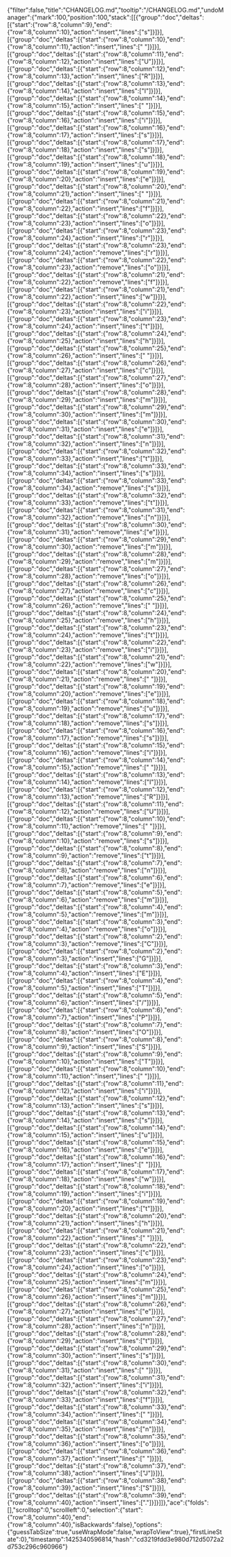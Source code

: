 {"filter":false,"title":"CHANGELOG.md","tooltip":"/CHANGELOG.md","undoManager":{"mark":100,"position":100,"stack":[[{"group":"doc","deltas":[{"start":{"row":8,"column":9},"end":{"row":8,"column":10},"action":"insert","lines":["s"]}]}],[{"group":"doc","deltas":[{"start":{"row":8,"column":10},"end":{"row":8,"column":11},"action":"insert","lines":[" "]}]}],[{"group":"doc","deltas":[{"start":{"row":8,"column":11},"end":{"row":8,"column":12},"action":"insert","lines":["U"]}]}],[{"group":"doc","deltas":[{"start":{"row":8,"column":12},"end":{"row":8,"column":13},"action":"insert","lines":["R"]}]}],[{"group":"doc","deltas":[{"start":{"row":8,"column":13},"end":{"row":8,"column":14},"action":"insert","lines":["I"]}]}],[{"group":"doc","deltas":[{"start":{"row":8,"column":14},"end":{"row":8,"column":15},"action":"insert","lines":[" "]}]}],[{"group":"doc","deltas":[{"start":{"row":8,"column":15},"end":{"row":8,"column":16},"action":"insert","lines":["i"]}]}],[{"group":"doc","deltas":[{"start":{"row":8,"column":16},"end":{"row":8,"column":17},"action":"insert","lines":["s"]}]}],[{"group":"doc","deltas":[{"start":{"row":8,"column":17},"end":{"row":8,"column":18},"action":"insert","lines":["s"]}]}],[{"group":"doc","deltas":[{"start":{"row":8,"column":18},"end":{"row":8,"column":19},"action":"insert","lines":["u"]}]}],[{"group":"doc","deltas":[{"start":{"row":8,"column":19},"end":{"row":8,"column":20},"action":"insert","lines":["e"]}]}],[{"group":"doc","deltas":[{"start":{"row":8,"column":20},"end":{"row":8,"column":21},"action":"insert","lines":[" "]}]}],[{"group":"doc","deltas":[{"start":{"row":8,"column":21},"end":{"row":8,"column":22},"action":"insert","lines":["f"]}]}],[{"group":"doc","deltas":[{"start":{"row":8,"column":22},"end":{"row":8,"column":23},"action":"insert","lines":["o"]}]}],[{"group":"doc","deltas":[{"start":{"row":8,"column":23},"end":{"row":8,"column":24},"action":"insert","lines":["r"]}]}],[{"group":"doc","deltas":[{"start":{"row":8,"column":23},"end":{"row":8,"column":24},"action":"remove","lines":["r"]}]}],[{"group":"doc","deltas":[{"start":{"row":8,"column":22},"end":{"row":8,"column":23},"action":"remove","lines":["o"]}]}],[{"group":"doc","deltas":[{"start":{"row":8,"column":21},"end":{"row":8,"column":22},"action":"remove","lines":["f"]}]}],[{"group":"doc","deltas":[{"start":{"row":8,"column":21},"end":{"row":8,"column":22},"action":"insert","lines":["w"]}]}],[{"group":"doc","deltas":[{"start":{"row":8,"column":22},"end":{"row":8,"column":23},"action":"insert","lines":["i"]}]}],[{"group":"doc","deltas":[{"start":{"row":8,"column":23},"end":{"row":8,"column":24},"action":"insert","lines":["t"]}]}],[{"group":"doc","deltas":[{"start":{"row":8,"column":24},"end":{"row":8,"column":25},"action":"insert","lines":["h"]}]}],[{"group":"doc","deltas":[{"start":{"row":8,"column":25},"end":{"row":8,"column":26},"action":"insert","lines":[" "]}]}],[{"group":"doc","deltas":[{"start":{"row":8,"column":26},"end":{"row":8,"column":27},"action":"insert","lines":["c"]}]}],[{"group":"doc","deltas":[{"start":{"row":8,"column":27},"end":{"row":8,"column":28},"action":"insert","lines":["o"]}]}],[{"group":"doc","deltas":[{"start":{"row":8,"column":28},"end":{"row":8,"column":29},"action":"insert","lines":["m"]}]}],[{"group":"doc","deltas":[{"start":{"row":8,"column":29},"end":{"row":8,"column":30},"action":"insert","lines":["m"]}]}],[{"group":"doc","deltas":[{"start":{"row":8,"column":30},"end":{"row":8,"column":31},"action":"insert","lines":["e"]}]}],[{"group":"doc","deltas":[{"start":{"row":8,"column":31},"end":{"row":8,"column":32},"action":"insert","lines":["n"]}]}],[{"group":"doc","deltas":[{"start":{"row":8,"column":32},"end":{"row":8,"column":33},"action":"insert","lines":["t"]}]}],[{"group":"doc","deltas":[{"start":{"row":8,"column":33},"end":{"row":8,"column":34},"action":"insert","lines":["s"]}]}],[{"group":"doc","deltas":[{"start":{"row":8,"column":33},"end":{"row":8,"column":34},"action":"remove","lines":["s"]}]}],[{"group":"doc","deltas":[{"start":{"row":8,"column":32},"end":{"row":8,"column":33},"action":"remove","lines":["t"]}]}],[{"group":"doc","deltas":[{"start":{"row":8,"column":31},"end":{"row":8,"column":32},"action":"remove","lines":["n"]}]}],[{"group":"doc","deltas":[{"start":{"row":8,"column":30},"end":{"row":8,"column":31},"action":"remove","lines":["e"]}]}],[{"group":"doc","deltas":[{"start":{"row":8,"column":29},"end":{"row":8,"column":30},"action":"remove","lines":["m"]}]}],[{"group":"doc","deltas":[{"start":{"row":8,"column":28},"end":{"row":8,"column":29},"action":"remove","lines":["m"]}]}],[{"group":"doc","deltas":[{"start":{"row":8,"column":27},"end":{"row":8,"column":28},"action":"remove","lines":["o"]}]}],[{"group":"doc","deltas":[{"start":{"row":8,"column":26},"end":{"row":8,"column":27},"action":"remove","lines":["c"]}]}],[{"group":"doc","deltas":[{"start":{"row":8,"column":25},"end":{"row":8,"column":26},"action":"remove","lines":[" "]}]}],[{"group":"doc","deltas":[{"start":{"row":8,"column":24},"end":{"row":8,"column":25},"action":"remove","lines":["h"]}]}],[{"group":"doc","deltas":[{"start":{"row":8,"column":23},"end":{"row":8,"column":24},"action":"remove","lines":["t"]}]}],[{"group":"doc","deltas":[{"start":{"row":8,"column":22},"end":{"row":8,"column":23},"action":"remove","lines":["i"]}]}],[{"group":"doc","deltas":[{"start":{"row":8,"column":21},"end":{"row":8,"column":22},"action":"remove","lines":["w"]}]}],[{"group":"doc","deltas":[{"start":{"row":8,"column":20},"end":{"row":8,"column":21},"action":"remove","lines":[" "]}]}],[{"group":"doc","deltas":[{"start":{"row":8,"column":19},"end":{"row":8,"column":20},"action":"remove","lines":["e"]}]}],[{"group":"doc","deltas":[{"start":{"row":8,"column":18},"end":{"row":8,"column":19},"action":"remove","lines":["u"]}]}],[{"group":"doc","deltas":[{"start":{"row":8,"column":17},"end":{"row":8,"column":18},"action":"remove","lines":["s"]}]}],[{"group":"doc","deltas":[{"start":{"row":8,"column":16},"end":{"row":8,"column":17},"action":"remove","lines":["s"]}]}],[{"group":"doc","deltas":[{"start":{"row":8,"column":15},"end":{"row":8,"column":16},"action":"remove","lines":["i"]}]}],[{"group":"doc","deltas":[{"start":{"row":8,"column":14},"end":{"row":8,"column":15},"action":"remove","lines":[" "]}]}],[{"group":"doc","deltas":[{"start":{"row":8,"column":13},"end":{"row":8,"column":14},"action":"remove","lines":["I"]}]}],[{"group":"doc","deltas":[{"start":{"row":8,"column":12},"end":{"row":8,"column":13},"action":"remove","lines":["R"]}]}],[{"group":"doc","deltas":[{"start":{"row":8,"column":11},"end":{"row":8,"column":12},"action":"remove","lines":["U"]}]}],[{"group":"doc","deltas":[{"start":{"row":8,"column":10},"end":{"row":8,"column":11},"action":"remove","lines":[" "]}]}],[{"group":"doc","deltas":[{"start":{"row":8,"column":9},"end":{"row":8,"column":10},"action":"remove","lines":["s"]}]}],[{"group":"doc","deltas":[{"start":{"row":8,"column":8},"end":{"row":8,"column":9},"action":"remove","lines":["t"]}]}],[{"group":"doc","deltas":[{"start":{"row":8,"column":7},"end":{"row":8,"column":8},"action":"remove","lines":["n"]}]}],[{"group":"doc","deltas":[{"start":{"row":8,"column":6},"end":{"row":8,"column":7},"action":"remove","lines":["e"]}]}],[{"group":"doc","deltas":[{"start":{"row":8,"column":5},"end":{"row":8,"column":6},"action":"remove","lines":["m"]}]}],[{"group":"doc","deltas":[{"start":{"row":8,"column":4},"end":{"row":8,"column":5},"action":"remove","lines":["m"]}]}],[{"group":"doc","deltas":[{"start":{"row":8,"column":3},"end":{"row":8,"column":4},"action":"remove","lines":["o"]}]}],[{"group":"doc","deltas":[{"start":{"row":8,"column":2},"end":{"row":8,"column":3},"action":"remove","lines":["C"]}]}],[{"group":"doc","deltas":[{"start":{"row":8,"column":2},"end":{"row":8,"column":3},"action":"insert","lines":["G"]}]}],[{"group":"doc","deltas":[{"start":{"row":8,"column":3},"end":{"row":8,"column":4},"action":"insert","lines":["E"]}]}],[{"group":"doc","deltas":[{"start":{"row":8,"column":4},"end":{"row":8,"column":5},"action":"insert","lines":["T"]}]}],[{"group":"doc","deltas":[{"start":{"row":8,"column":5},"end":{"row":8,"column":6},"action":"insert","lines":["/"]}]}],[{"group":"doc","deltas":[{"start":{"row":8,"column":6},"end":{"row":8,"column":7},"action":"insert","lines":["P"]}]}],[{"group":"doc","deltas":[{"start":{"row":8,"column":7},"end":{"row":8,"column":8},"action":"insert","lines":["O"]}]}],[{"group":"doc","deltas":[{"start":{"row":8,"column":8},"end":{"row":8,"column":9},"action":"insert","lines":["S"]}]}],[{"group":"doc","deltas":[{"start":{"row":8,"column":9},"end":{"row":8,"column":10},"action":"insert","lines":["T"]}]}],[{"group":"doc","deltas":[{"start":{"row":8,"column":10},"end":{"row":8,"column":11},"action":"insert","lines":[" "]}]}],[{"group":"doc","deltas":[{"start":{"row":8,"column":11},"end":{"row":8,"column":12},"action":"insert","lines":["i"]}]}],[{"group":"doc","deltas":[{"start":{"row":8,"column":12},"end":{"row":8,"column":13},"action":"insert","lines":["s"]}]}],[{"group":"doc","deltas":[{"start":{"row":8,"column":13},"end":{"row":8,"column":14},"action":"insert","lines":["s"]}]}],[{"group":"doc","deltas":[{"start":{"row":8,"column":14},"end":{"row":8,"column":15},"action":"insert","lines":["u"]}]}],[{"group":"doc","deltas":[{"start":{"row":8,"column":15},"end":{"row":8,"column":16},"action":"insert","lines":["e"]}]}],[{"group":"doc","deltas":[{"start":{"row":8,"column":16},"end":{"row":8,"column":17},"action":"insert","lines":[" "]}]}],[{"group":"doc","deltas":[{"start":{"row":8,"column":17},"end":{"row":8,"column":18},"action":"insert","lines":["w"]}]}],[{"group":"doc","deltas":[{"start":{"row":8,"column":18},"end":{"row":8,"column":19},"action":"insert","lines":["i"]}]}],[{"group":"doc","deltas":[{"start":{"row":8,"column":19},"end":{"row":8,"column":20},"action":"insert","lines":["t"]}]}],[{"group":"doc","deltas":[{"start":{"row":8,"column":20},"end":{"row":8,"column":21},"action":"insert","lines":["h"]}]}],[{"group":"doc","deltas":[{"start":{"row":8,"column":21},"end":{"row":8,"column":22},"action":"insert","lines":[" "]}]}],[{"group":"doc","deltas":[{"start":{"row":8,"column":22},"end":{"row":8,"column":23},"action":"insert","lines":["c"]}]}],[{"group":"doc","deltas":[{"start":{"row":8,"column":23},"end":{"row":8,"column":24},"action":"insert","lines":["o"]}]}],[{"group":"doc","deltas":[{"start":{"row":8,"column":24},"end":{"row":8,"column":25},"action":"insert","lines":["m"]}]}],[{"group":"doc","deltas":[{"start":{"row":8,"column":25},"end":{"row":8,"column":26},"action":"insert","lines":["m"]}]}],[{"group":"doc","deltas":[{"start":{"row":8,"column":26},"end":{"row":8,"column":27},"action":"insert","lines":["e"]}]}],[{"group":"doc","deltas":[{"start":{"row":8,"column":27},"end":{"row":8,"column":28},"action":"insert","lines":["n"]}]}],[{"group":"doc","deltas":[{"start":{"row":8,"column":28},"end":{"row":8,"column":29},"action":"insert","lines":["t"]}]}],[{"group":"doc","deltas":[{"start":{"row":8,"column":29},"end":{"row":8,"column":30},"action":"insert","lines":["s"]}]}],[{"group":"doc","deltas":[{"start":{"row":8,"column":30},"end":{"row":8,"column":31},"action":"insert","lines":[" "]}]}],[{"group":"doc","deltas":[{"start":{"row":8,"column":31},"end":{"row":8,"column":32},"action":"insert","lines":["i"]}]}],[{"group":"doc","deltas":[{"start":{"row":8,"column":32},"end":{"row":8,"column":33},"action":"insert","lines":["f"]}]}],[{"group":"doc","deltas":[{"start":{"row":8,"column":33},"end":{"row":8,"column":34},"action":"insert","lines":[" "]}]}],[{"group":"doc","deltas":[{"start":{"row":8,"column":34},"end":{"row":8,"column":35},"action":"insert","lines":["n"]}]}],[{"group":"doc","deltas":[{"start":{"row":8,"column":35},"end":{"row":8,"column":36},"action":"insert","lines":["o"]}]}],[{"group":"doc","deltas":[{"start":{"row":8,"column":36},"end":{"row":8,"column":37},"action":"insert","lines":[" "]}]}],[{"group":"doc","deltas":[{"start":{"row":8,"column":37},"end":{"row":8,"column":38},"action":"insert","lines":["J"]}]}],[{"group":"doc","deltas":[{"start":{"row":8,"column":38},"end":{"row":8,"column":39},"action":"insert","lines":["S"]}]}],[{"group":"doc","deltas":[{"start":{"row":8,"column":39},"end":{"row":8,"column":40},"action":"insert","lines":["."]}]}]]},"ace":{"folds":[],"scrolltop":0,"scrollleft":0,"selection":{"start":{"row":8,"column":40},"end":{"row":8,"column":40},"isBackwards":false},"options":{"guessTabSize":true,"useWrapMode":false,"wrapToView":true},"firstLineState":0},"timestamp":1425340596814,"hash":"cd3219fdd3e980d712d5072a2d753c296c960966"}